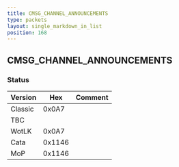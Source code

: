 ```yaml
---
title: CMSG_CHANNEL_ANNOUNCEMENTS
type: packets
layout: single_markdown_in_list
position: 168
---
```


## CMSG_CHANNEL_ANNOUNCEMENTS

### Status

Version    | Hex        | Comment
---------- | ---------- | ---------- 
Classic    | 0x0A7      | 
TBC        |            | 
WotLK      | 0x0A7      | 
Cata       | 0x1146     | 
MoP        | 0x1146     | 